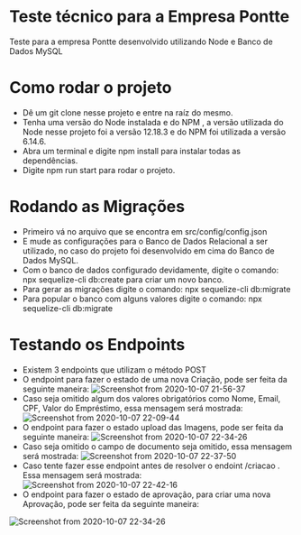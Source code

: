 # Teste técnico para a Empresa Pontte

Teste para a empresa Pontte desenvolvido utilizando Node e Banco de Dados MySQL 

# Como rodar o projeto

- Dê um git clone nesse projeto e entre na raíz do mesmo.
- Tenha uma versão do Node instalada e do NPM , a versão utilizada do Node nesse projeto foi a versão 12.18.3 e do NPM foi utilizada a versão 6.14.6.
- Abra um terminal e digite npm install para instalar todas as dependências. 
- Digite npm run start para rodar o projeto. 

# Rodando as Migrações

- Primeiro vá no arquivo que se encontra em src/config/config.json
- E mude as configurações para o Banco de Dados Relacional a ser utilizado, no caso do projeto foi desenvolvido em cima do Banco de Dados MySQL.
- Com o banco de dados configurado devidamente, digite o comando: npx sequelize-cli db:create para criar um novo banco. 
- Para gerar as migrações digite o comando: npx sequelize-cli db:migrate
- Para popular o banco com alguns valores digite o comando: npx sequelize-cli db:migrate

# Testando os Endpoints 
- Existem 3 endpoints que utilizam o método POST 
- O endpoint para fazer o estado de uma nova Criação, pode ser feita da seguinte maneira: 
![Screenshot from 2020-10-07 21-56-37](https://user-images.githubusercontent.com/18682770/95403452-a5153f00-08e8-11eb-96c3-4d2bf4576fef.png)
- Caso seja omitido algum dos valores obrigatórios como Nome, Email, CPF, Valor do Empréstimo, essa mensagem será mostrada: 
![Screenshot from 2020-10-07 22-09-44](https://user-images.githubusercontent.com/18682770/95403952-17d2ea00-08ea-11eb-935f-4135a61f172a.png)
- O endpoint para fazer o estado upload das Imagens, pode ser feita da seguinte maneira:
![Screenshot from 2020-10-07 22-34-26](https://user-images.githubusercontent.com/18682770/95405128-50c08e00-08ed-11eb-9361-7fc3b0fa048d.png)
- Caso seja omitido o campo de documento seja omitido, essa mensagem será mostrada:
![Screenshot from 2020-10-07 22-37-50](https://user-images.githubusercontent.com/18682770/95405285-c7f62200-08ed-11eb-9af2-2808492d5763.png)
- Caso tente fazer esse endpoint antes de resolver o endoint /criacao . Essa mensagem será mostrada:
![Screenshot from 2020-10-07 22-42-16](https://user-images.githubusercontent.com/18682770/95405510-62566580-08ee-11eb-8ecd-165234760853.png)
- O endpoint para fazer o estado de aprovação, para criar uma nova Aprovação, pode ser feita da seguinte maneira:

![Screenshot from 2020-10-07 22-34-26](https://user-images.githubusercontent.com/18682770/95405128-50c08e00-08ed-11eb-9361-7fc3b0fa048d.png)






